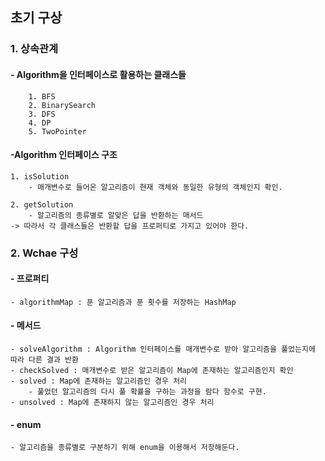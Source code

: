 ## 초기 구상

### 1. 상속관계

#### - Algorithm을 인터페이스로 활용하는 클래스들

        1. BFS
        2. BinarySearch
        3. DFS
        4. DP
        5. TwoPointer

#### -Algorithm 인터페이스 구조

    1. isSolution
        - 매개변수로 들어온 알고리즘이 현재 객체와 동일한 유형의 객체인지 확인.
    
    2. getSolution
        - 알고리즘의 종류별로 알맞은 답을 반환하는 매서드
    -> 따라서 각 클래스들은 반환할 답을 프로퍼티로 가지고 있어야 한다.

### 2. Wchae 구성

#### - 프로퍼티

    - algorithmMap : 푼 알고리즘과 푼 횟수를 저장하는 HashMap

#### - 메서드

    - solveAlgorithm : Algorithm 인터페이스를 매개변수로 받아 알고리즘을 풀었는지에 따라 다른 결과 반환
    - checkSolved : 매개변수로 받은 알고리즘이 Map에 존재하는 알고리즘인지 확인
    - solved : Map에 존재하는 알고리즘인 경우 처리
        - 풀었던 알고리즘의 다시 풀 확률을 구하는 과정을 람다 함수로 구현.
    - unsolved : Map에 존재하지 않는 알고리즘인 경우 처리

#### - enum

    - 알고리즘을 종류별로 구분하기 위해 enum을 이용해서 저장해둔다.
